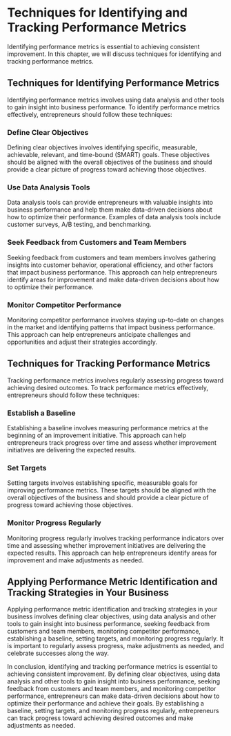 Techniques for Identifying and Tracking Performance Metrics
=======================================================================================================

Identifying performance metrics is essential to achieving consistent improvement. In this chapter, we will discuss techniques for identifying and tracking performance metrics.

Techniques for Identifying Performance Metrics
----------------------------------------------

Identifying performance metrics involves using data analysis and other tools to gain insight into business performance. To identify performance metrics effectively, entrepreneurs should follow these techniques:

### Define Clear Objectives

Defining clear objectives involves identifying specific, measurable, achievable, relevant, and time-bound (SMART) goals. These objectives should be aligned with the overall objectives of the business and should provide a clear picture of progress toward achieving those objectives.

### Use Data Analysis Tools

Data analysis tools can provide entrepreneurs with valuable insights into business performance and help them make data-driven decisions about how to optimize their performance. Examples of data analysis tools include customer surveys, A/B testing, and benchmarking.

### Seek Feedback from Customers and Team Members

Seeking feedback from customers and team members involves gathering insights into customer behavior, operational efficiency, and other factors that impact business performance. This approach can help entrepreneurs identify areas for improvement and make data-driven decisions about how to optimize their performance.

### Monitor Competitor Performance

Monitoring competitor performance involves staying up-to-date on changes in the market and identifying patterns that impact business performance. This approach can help entrepreneurs anticipate challenges and opportunities and adjust their strategies accordingly.

Techniques for Tracking Performance Metrics
-------------------------------------------

Tracking performance metrics involves regularly assessing progress toward achieving desired outcomes. To track performance metrics effectively, entrepreneurs should follow these techniques:

### Establish a Baseline

Establishing a baseline involves measuring performance metrics at the beginning of an improvement initiative. This approach can help entrepreneurs track progress over time and assess whether improvement initiatives are delivering the expected results.

### Set Targets

Setting targets involves establishing specific, measurable goals for improving performance metrics. These targets should be aligned with the overall objectives of the business and should provide a clear picture of progress toward achieving those objectives.

### Monitor Progress Regularly

Monitoring progress regularly involves tracking performance indicators over time and assessing whether improvement initiatives are delivering the expected results. This approach can help entrepreneurs identify areas for improvement and make adjustments as needed.

Applying Performance Metric Identification and Tracking Strategies in Your Business
-----------------------------------------------------------------------------------

Applying performance metric identification and tracking strategies in your business involves defining clear objectives, using data analysis and other tools to gain insight into business performance, seeking feedback from customers and team members, monitoring competitor performance, establishing a baseline, setting targets, and monitoring progress regularly. It is important to regularly assess progress, make adjustments as needed, and celebrate successes along the way.

In conclusion, identifying and tracking performance metrics is essential to achieving consistent improvement. By defining clear objectives, using data analysis and other tools to gain insight into business performance, seeking feedback from customers and team members, and monitoring competitor performance, entrepreneurs can make data-driven decisions about how to optimize their performance and achieve their goals. By establishing a baseline, setting targets, and monitoring progress regularly, entrepreneurs can track progress toward achieving desired outcomes and make adjustments as needed.
